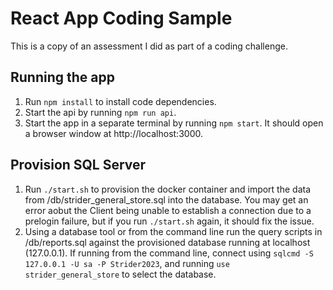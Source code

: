 # React App Coding Sample
This is a copy of an assessment I did as part of a coding challenge.

## Running the app
1. Run `npm install` to install code dependencies.
2. Start the api by running `npm run api`.
3. Start the app in a separate terminal by running `npm start`. It should open a browser window at http://localhost:3000.

## Provision SQL Server
1. Run `./start.sh` to provision the docker container and import the data from /db/strider_general_store.sql into the database. You may get an error aobut the Client being unable to establish a connection due to a prelogin failure, but if you run `./start.sh` again, it should fix the issue.
2. Using a database tool or from the command line run the query scripts in /db/reports.sql against the provisioned database running at localhost (127.0.0.1). If running from the command line, connect using `sqlcmd -S 127.0.0.1 -U sa -P Strider2023`, and running `use strider_general_store` to select the database.
